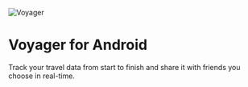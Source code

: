 ![Voyager](http://i.imgur.com/YYQNP.png)
# Voyager for Android
Track your travel data from start to finish and share it with friends you choose in real-time.